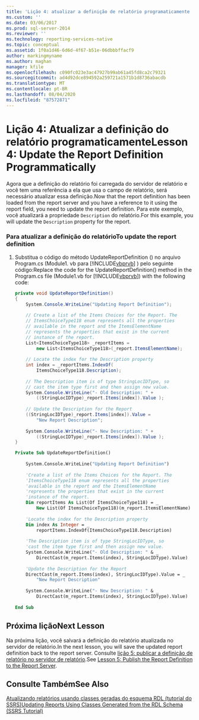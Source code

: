 ```yaml
---
title: 'Lição 4: atualizar a definição de relatório programaticamente | Microsoft Docs'
ms.custom: ''
ms.date: 03/06/2017
ms.prod: sql-server-2014
ms.reviewer: ''
ms.technology: reporting-services-native
ms.topic: conceptual
ms.assetid: 1f0a1d46-6d6d-4f67-b51e-06dbbbffacf9
author: markingmyname
ms.author: maghan
manager: kfile
ms.openlocfilehash: c090fc023e3ac47927b99ab61a45fd8ca2c79321
ms.sourcegitcommit: ad4d92dce894592a259721a1571b1d8736abacdb
ms.translationtype: MT
ms.contentlocale: pt-BR
ms.lasthandoff: 08/04/2020
ms.locfileid: "87572871"
---
```

# <a name="lesson-4-update-the-report-definition-programmatically"></a><span data-ttu-id="af642-102">Lição 4: Atualizar a definição do relatório programaticamente</span><span class="sxs-lookup"><span data-stu-id="af642-102">Lesson 4: Update the Report Definition Programmatically</span></span>
  <span data-ttu-id="af642-103">Agora que a definição do relatório foi carregada do servidor de relatório e você tem uma referência a ela que usa o campo de relatório, será necessário atualizar essa definição.</span><span class="sxs-lookup"><span data-stu-id="af642-103">Now that the report definition has been loaded from the report server and you have a reference to it using the report field, you need to update the report definition.</span></span> <span data-ttu-id="af642-104">Para este exemplo, você atualizará a propriedade `Description` do relatório.</span><span class="sxs-lookup"><span data-stu-id="af642-104">For this example, you will update the `Description` property for the report.</span></span>  
  
### <a name="to-update-the-report-definition"></a><span data-ttu-id="af642-105">Para atualizar a definição do relatório</span><span class="sxs-lookup"><span data-stu-id="af642-105">To update the report definition</span></span>  
  
1.  <span data-ttu-id="af642-106">Substitua o código do método UpdateReportDefinition () no arquivo Program.cs (Module1. vb para [!INCLUDE[vbprvb](../includes/vbprvb-md.md)] ) pelo seguinte código:</span><span class="sxs-lookup"><span data-stu-id="af642-106">Replace the code for the UpdateReportDefinition() method in the Program.cs file (Module1.vb for [!INCLUDE[vbprvb](../includes/vbprvb-md.md)]) with the following code:</span></span>  
  
    ```csharp  
    private void UpdateReportDefinition()  
    {  
        System.Console.WriteLine("Updating Report Definition");  
  
        // Create a list of the Items Choices for the Report. The   
        // ItemsChoiceType118 enum represents all the properties  
        // available in the report and the ItemsElementName   
        // represents the properties that exist in the current   
        // instance of the report.  
        List<ItemsChoiceType118> _reportItems =   
            new List<ItemsChoiceType118>(_report.ItemsElementName);  
  
        // Locate the index for the Description property  
        int index = _reportItems.IndexOf(  
            ItemsChoiceType118.Description);  
  
        // The Description item is of type StringLocIDType, so   
        // cast the item type first and then assign new value.  
        System.Console.WriteLine("- Old Description: " +   
            ((StringLocIDType)_report.Items[index]).Value );  
  
        // Update the Description for the Report  
        ((StringLocIDType)_report.Items[index]).Value =   
            "New Report Description";  
  
        System.Console.WriteLine("- New Description: " +   
            ((StringLocIDType)_report.Items[index]).Value );  
    }  
    ```  
  
    ```vb  
    Private Sub UpdateReportDefinition()  
  
        System.Console.WriteLine("Updating Report Definition")  
  
        'Create a list of the Items Choices for the Report. The   
        'ItemsChoiceType118 enum represents all the properties  
        'available in the report and the ItemsElementName   
        'represents the properties that exist in the current   
        'instance of the report.  
        Dim reportItems As List(Of ItemsChoiceType118) = _  
            New List(Of ItemsChoiceType118)(m_report.ItemsElementName)  
  
        'Locate the index for the Description property  
        Dim index As Integer = _  
            reportItems.IndexOf(ItemsChoiceType118.Description)  
  
        'The Description item is of type StringLocIDType, so   
        'cast the item type first and then assign new value.  
        System.Console.WriteLine("- Old Description: " & _  
            DirectCast(m_report.Items(index), StringLocIDType).Value)  
  
        'Update the Description for the Report  
        DirectCast(m_report.Items(index), StringLocIDType).Value = _  
            "New Report Description"  
  
        System.Console.WriteLine("- New Description: " & _  
            DirectCast(m_report.Items(index), StringLocIDType).Value)  
  
    End Sub  
    ```  
  
## <a name="next-lesson"></a><span data-ttu-id="af642-107">Próxima lição</span><span class="sxs-lookup"><span data-stu-id="af642-107">Next Lesson</span></span>  
 <span data-ttu-id="af642-108">Na próxima lição, você salvará a definição do relatório atualizada no servidor de relatório.</span><span class="sxs-lookup"><span data-stu-id="af642-108">In the next lesson, you will save the updated report definition back to the report server.</span></span> <span data-ttu-id="af642-109">Consulte [lição 5: publicar a definição de relatório no servidor de relatório](../../2014/tutorials/lesson-5-publish-the-report-definition-to-the-report-server.md).</span><span class="sxs-lookup"><span data-stu-id="af642-109">See [Lesson 5: Publish the Report Definition to the Report Server](../../2014/tutorials/lesson-5-publish-the-report-definition-to-the-report-server.md).</span></span>  
  
## <a name="see-also"></a><span data-ttu-id="af642-110">Consulte Também</span><span class="sxs-lookup"><span data-stu-id="af642-110">See Also</span></span>  
 [<span data-ttu-id="af642-111">Atualizando relatórios usando classes geradas do esquema RDL &#40;tutorial do SSRS&#41;</span><span class="sxs-lookup"><span data-stu-id="af642-111">Updating Reports Using Classes Generated from the RDL Schema &#40;SSRS Tutorial&#41;</span></span>](../../2014/tutorials/updating-reports-using-classes-generated-from-the-rdl-schema-ssrs-tutorial.md)  
  
  
